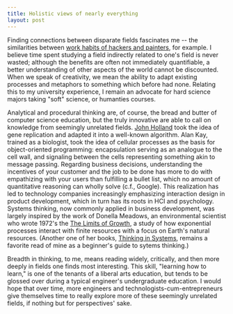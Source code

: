 ```yaml
---
title: Holistic views of nearly everything
layout: post
---
```


Finding connections between disparate fields fascinates me -- the similarities between [work habits of hackers and painters](http://www.paulgraham.com/hp.html), for example. I believe time spent studying a field indirectly related to one's field is never wasted; although the benefits are often not immediately quantifiable, a better understanding of other aspects of the world cannot be discounted. When we speak of creativity, we mean the ability to adapt existing processes and metaphors to something which before had none. Relating this to my university experience, I remain an advocate for hard science majors taking "soft" science, or humanties courses.

Analytical and procedural thinking are, of course, the bread and butter of computer science education, but the truly innovative are able to call on knowledge from seemingly unrelated fields. [John Holland](http://en.wikipedia.org/wiki/John_Henry_Holland) took the idea of gene replication and adapted it into a well-known algorithm. Alan Kay, trained as a biologist, took the idea of cellular processes as the basis for object-oriented programming: encapsulation serving as an analogue to the cell wall, and signaling between the cells representing something akin to message passing. Regarding business decisions, understanding the incentives of your customer and the job to be done has more to do with empathizing with your users than fulfilling a bullet list, which no amount of quantitative reasoning can wholly solve (c.f., Google). This realization has led to technology companies increasingly emphasizing interaction design in product development, which in turn has its roots in HCI and psychology. Systems thinking, now commonly applied in business development, was largely inspired by the work of Donella Meadows, an environmental scientist who wrote 1972's the [The Limits of Growth](http://www.amazon.com/Limits-Growth-30-year-Update/dp/184407143X), a study of how exponential processes interact with finite resources with a focus on Earth's natural resources. (Another one of her books, [Thinking in Systems](http://www.amazon.com/Thinking-Systems-Donella-H-Meadows/dp/1603580557), remains a favorite read of mine as a beginner's guide to sytems thinking.)

Breadth in thinking, to me, means reading widely, critically, and then more deeply in fields one finds most interesting. This skill, "learning how to learn," is one of the tenants of a liberal arts education, but tends to be glossed over during a typical engineer's undergraduate education. I would hope that over time, more engineers and technologists-cum-entrepreneurs give themselves time to really explore more of these seemingly unrelated fields, if nothing but for perspectives' sake. 
